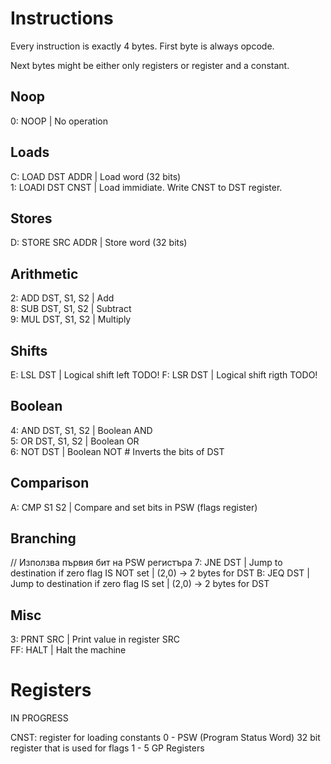 # Instructions

Every instruction is exactly 4 bytes.
First byte is always opcode.

Next bytes might be either only registers or register and a constant.

## Noop
0: NOOP         | No operation   

## Loads
C: LOAD  DST ADDR | Load word  (32 bits)  
1: LOADI DST CNST | Load immidiate. Write CNST to DST register.  

## Stores
D: STORE SRC ADDR | Store word (32 bits)   

## Arithmetic
2: ADD DST, S1, S2 | Add            
8: SUB DST, S1, S2 | Subtract       
9: MUL DST, S1, S2 | Multiply       

## Shifts
E: LSL DST     | Logical shift left    TODO!
F: LSR DST     | Logical shift rigth   TODO!

## Boolean
4: AND DST, S1, S2 | Boolean AND                                
5: OR DST, S1, S2  | Boolean OR                                 
6: NOT DST         | Boolean NOT # Inverts the bits of DST      

## Comparison
A: CMP S1 S2       | Compare and set bits in PSW (flags register) 

## Branching
// Използва първия бит на PSW регистъра
7: JNE DST         | Jump to destination if zero flag IS NOT set | (2,0) -> 2 bytes for DST
B: JEQ DST         | Jump to destination if zero flag IS set     | (2,0) -> 2 bytes for DST


## Misc
3: PRNT SRC     | Print value in register SRC        
FF: HALT       | Halt the machine                   

# Registers

IN PROGRESS

CNST: register for loading constants
0 - PSW (Program Status Word) 32 bit register that is used for flags
1 - 5 GP Registers





